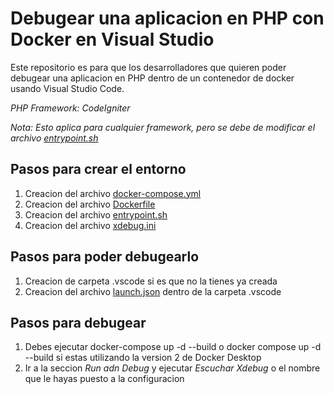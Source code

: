 # Debugear una aplicacion en PHP con Docker en Visual Studio

Este repositorio es para que los desarrolladores que quieren poder debugear una aplicacion en PHP dentro de un contenedor de docker usando Visual Studio Code.

*PHP Framework: CodeIgniter*

*Nota: Esto aplica para cualquier framework, pero se debe de modificar el archivo [entrypoint.sh](https://github.com/whatdacode/php-docker-vscode/blob/main/entrypoint.sh)* 

## Pasos para crear el entorno

1. Creacion del archivo [docker-compose.yml](https://github.com/whatdacode/php-docker-vscode/blob/main/docker-compose.yml)
2. Creacion del archivo [Dockerfile](https://github.com/whatdacode/php-docker-vscode/blob/main/Dockerfile)
3. Creacion del archivo [entrypoint.sh](https://github.com/whatdacode/php-docker-vscode/blob/main/entrypoint.sh)
4. Creacion del archivo [xdebug.ini](https://github.com/whatdacode/php-docker-vscode/blob/main/xdebug.ini)

## Pasos para poder debugearlo

1. Creacion de carpeta .vscode si es que no la tienes ya creada
2. Creacion del archivo [launch.json](https://github.com/whatdacode/php-docker-vscode/blob/main/.vscode/launch.json) dentro de la carpeta .vscode

## Pasos para debugear

1. Debes ejecutar docker-compose up -d --build o docker compose up -d --build si estas utilizando la version 2 de Docker Desktop
2. Ir a la seccion *Run adn Debug* y ejecutar *Escuchar Xdebug* o el nombre que le hayas puesto a la configuracion